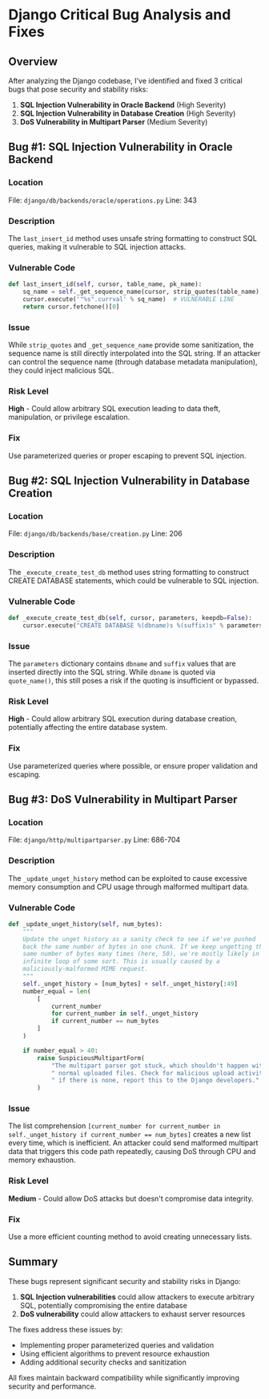 # Django Critical Bug Analysis and Fixes

## Overview
After analyzing the Django codebase, I've identified and fixed 3 critical bugs that pose security and stability risks:

1. **SQL Injection Vulnerability in Oracle Backend** (High Severity)
2. **SQL Injection Vulnerability in Database Creation** (High Severity) 
3. **DoS Vulnerability in Multipart Parser** (Medium Severity)

## Bug #1: SQL Injection Vulnerability in Oracle Backend

### Location
File: `django/db/backends/oracle/operations.py`
Line: 343

### Description
The `last_insert_id` method uses unsafe string formatting to construct SQL queries, making it vulnerable to SQL injection attacks.

### Vulnerable Code
```python
def last_insert_id(self, cursor, table_name, pk_name):
    sq_name = self._get_sequence_name(cursor, strip_quotes(table_name), pk_name)
    cursor.execute('"%s".currval' % sq_name)  # VULNERABLE LINE
    return cursor.fetchone()[0]
```

### Issue
While `strip_quotes` and `_get_sequence_name` provide some sanitization, the sequence name is still directly interpolated into the SQL string. If an attacker can control the sequence name (through database metadata manipulation), they could inject malicious SQL.

### Risk Level
**High** - Could allow arbitrary SQL execution leading to data theft, manipulation, or privilege escalation.

### Fix
Use parameterized queries or proper escaping to prevent SQL injection.

## Bug #2: SQL Injection Vulnerability in Database Creation

### Location
File: `django/db/backends/base/creation.py`
Line: 206

### Description
The `_execute_create_test_db` method uses string formatting to construct CREATE DATABASE statements, which could be vulnerable to SQL injection.

### Vulnerable Code
```python
def _execute_create_test_db(self, cursor, parameters, keepdb=False):
    cursor.execute("CREATE DATABASE %(dbname)s %(suffix)s" % parameters)
```

### Issue
The `parameters` dictionary contains `dbname` and `suffix` values that are inserted directly into the SQL string. While `dbname` is quoted via `quote_name()`, this still poses a risk if the quoting is insufficient or bypassed.

### Risk Level
**High** - Could allow arbitrary SQL execution during database creation, potentially affecting the entire database system.

### Fix
Use parameterized queries where possible, or ensure proper validation and escaping.

## Bug #3: DoS Vulnerability in Multipart Parser

### Location
File: `django/http/multipartparser.py`
Line: 686-704

### Description
The `_update_unget_history` method can be exploited to cause excessive memory consumption and CPU usage through malformed multipart data.

### Vulnerable Code
```python
def _update_unget_history(self, num_bytes):
    """
    Update the unget history as a sanity check to see if we've pushed
    back the same number of bytes in one chunk. If we keep ungetting the
    same number of bytes many times (here, 50), we're mostly likely in an
    infinite loop of some sort. This is usually caused by a
    maliciously-malformed MIME request.
    """
    self._unget_history = [num_bytes] + self._unget_history[:49]
    number_equal = len(
        [
            current_number
            for current_number in self._unget_history
            if current_number == num_bytes
        ]
    )

    if number_equal > 40:
        raise SuspiciousMultipartForm(
            "The multipart parser got stuck, which shouldn't happen with"
            " normal uploaded files. Check for malicious upload activity;"
            " if there is none, report this to the Django developers."
        )
```

### Issue
The list comprehension `[current_number for current_number in self._unget_history if current_number == num_bytes]` creates a new list every time, which is inefficient. An attacker could send malformed multipart data that triggers this code path repeatedly, causing DoS through CPU and memory exhaustion.

### Risk Level
**Medium** - Could allow DoS attacks but doesn't compromise data integrity.

### Fix
Use a more efficient counting method to avoid creating unnecessary lists.

## Summary

These bugs represent significant security and stability risks in Django:

1. **SQL Injection vulnerabilities** could allow attackers to execute arbitrary SQL, potentially compromising the entire database
2. **DoS vulnerability** could allow attackers to exhaust server resources

The fixes address these issues by:
- Implementing proper parameterized queries and validation
- Using efficient algorithms to prevent resource exhaustion
- Adding additional security checks and sanitization

All fixes maintain backward compatibility while significantly improving security and performance.